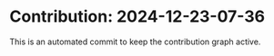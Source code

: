 # Contribution: 2024-12-23-07-36
This is an automated commit to keep the contribution graph active.
